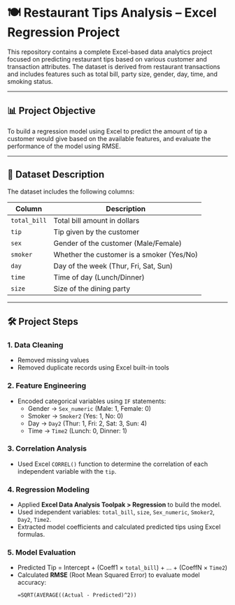 
# 🍽️ Restaurant Tips Analysis – Excel Regression Project

This repository contains a complete Excel-based data analytics project focused on predicting restaurant tips based on various customer and transaction attributes. The dataset is derived from restaurant transactions and includes features such as total bill, party size, gender, day, time, and smoking status.

---

## 📊 Project Objective

To build a regression model using Excel to predict the amount of tip a customer would give based on the available features, and evaluate the performance of the model using RMSE.

---

## 📁 Dataset Description

The dataset includes the following columns:

| Column        | Description                                  |
|---------------|----------------------------------------------|
| `total_bill`  | Total bill amount in dollars                 |
| `tip`         | Tip given by the customer                    |
| `sex`         | Gender of the customer (Male/Female)         |
| `smoker`      | Whether the customer is a smoker (Yes/No)    |
| `day`         | Day of the week (Thur, Fri, Sat, Sun)        |
| `time`        | Time of day (Lunch/Dinner)                   |
| `size`        | Size of the dining party                     |

---

## 🛠️ Project Steps

### 1. Data Cleaning
- Removed missing values
- Removed duplicate records using Excel built-in tools

### 2. Feature Engineering
- Encoded categorical variables using `IF` statements:
  - Gender → `Sex_numeric` (Male: 1, Female: 0)
  - Smoker → `Smoker2` (Yes: 1, No: 0)
  - Day → `Day2` (Thur: 1, Fri: 2, Sat: 3, Sun: 4)
  - Time → `Time2` (Lunch: 0, Dinner: 1)

### 3. Correlation Analysis
- Used Excel `CORREL()` function to determine the correlation of each independent variable with the `tip`.

### 4. Regression Modeling
- Applied **Excel Data Analysis Toolpak > Regression** to build the model.
- Used independent variables: `total_bill`, `size`, `Sex_numeric`, `Smoker2`, `Day2`, `Time2`.
- Extracted model coefficients and calculated predicted tips using Excel formulas.

### 5. Model Evaluation
- Predicted Tip = Intercept + (Coeff1 × `total_bill`) + ... + (CoeffN × `Time2`)
- Calculated **RMSE** (Root Mean Squared Error) to evaluate model accuracy:
  ```excel
  =SQRT(AVERAGE((Actual - Predicted)^2))
